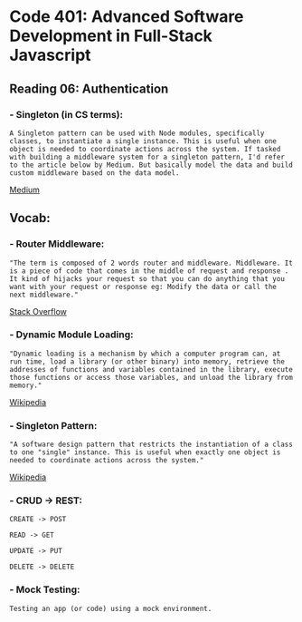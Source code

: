 # Code 401: Advanced Software Development in Full-Stack Javascript

## Reading 06: Authentication

### - Singleton (in CS terms):

    A Singleton pattern can be used with Node modules, specifically classes, to instantiate a single instance. This is useful when one object is needed to coordinate actions across the system. If tasked with building a middleware system for a singleton pattern, I'd refer to the article below by Medium. But basically model the data and build custom middleware based on the data model.

  [Medium](https://medium.com/@maheshkumawat_83392/node-js-design-patterns-singleton-pattern-series-1-1e0ab71e3edf)

  

## Vocab: 
### - Router Middleware:

    "The term is composed of 2 words router and middleware. Middleware. It is a piece of code that comes in the middle of request and response . It kind of hijacks your request so that you can do anything that you want with your request or response eg: Modify the data or call the next middleware."

  [Stack Overflow](https://stackoverflow.com/questions/63106648/what-is-router-middleware-in-express)  

### - Dynamic Module Loading: 

    "Dynamic loading is a mechanism by which a computer program can, at run time, load a library (or other binary) into memory, retrieve the addresses of functions and variables contained in the library, execute those functions or access those variables, and unload the library from memory." 
  
  [Wikipedia](https://en.wikipedia.org/wiki/Dynamic_loading)

### - Singleton Pattern:
  
    "A software design pattern that restricts the instantiation of a class to one "single" instance. This is useful when exactly one object is needed to coordinate actions across the system."

  [Wikipedia](https://en.wikipedia.org/wiki/Singleton_pattern#:~:text=In%20software%20engineering%2C%20the%20singleton,mathematical%20concept%20of%20a%20singleton.)

### - CRUD -> REST:

    CREATE -> POST

    READ -> GET

    UPDATE -> PUT
    
    DELETE -> DELETE

### - Mock Testing: 

    Testing an app (or code) using a mock environment.
